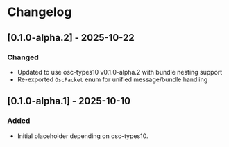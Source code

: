 # Changelog

## [0.1.0-alpha.2] - 2025-10-22
### Changed
- Updated to use osc-types10 v0.1.0-alpha.2 with bundle nesting support
- Re-exported `OscPacket` enum for unified message/bundle handling

## [0.1.0-alpha.1] - 2025-10-10
### Added
- Initial placeholder depending on osc-types10.
